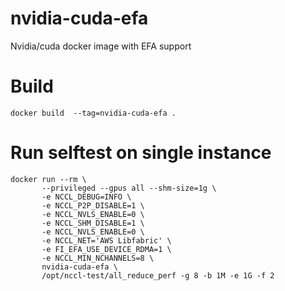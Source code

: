 # nvidia-cuda-efa
Nvidia/cuda docker image with EFA support
# Build
```
docker build  --tag=nvidia-cuda-efa .
```

# Run selftest on single  instance
```
docker run --rm \
       --privileged --gpus all --shm-size=1g \
       -e NCCL_DEBUG=INFO \
       -e NCCL_P2P_DISABLE=1 \
       -e NCCL_NVLS_ENABLE=0 \
       -e NCCL_SHM_DISABLE=1 \
       -e NCCL_NVLS_ENABLE=0 \
       -e NCCL_NET='AWS Libfabric' \
       -e FI_EFA_USE_DEVICE_RDMA=1 \
       -e NCCL_MIN_NCHANNELS=8 \
       nvidia-cuda-efa \
       /opt/nccl-test/all_reduce_perf -g 8 -b 1M -e 1G -f 2
```
